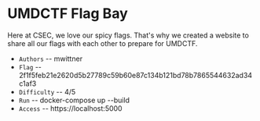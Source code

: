 # UMDCTF Flag Bay
Here at CSEC, we love our spicy flags. That's why we created a website to share all our flags with each other to prepare for UMDCTF.

* `Authors` -- mwittner
* `Flag` -- 2f1f5feb21e2620d5b27789c59b60e87c134b121bd78b7865544632ad34c1af3
* `Difficulty` -- 4/5
* `Run` -- docker-compose up --build
* `Access` -- https://localhost:5000